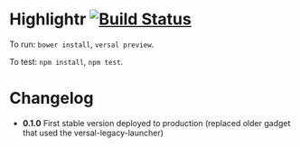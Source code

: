# Highlightr [![Build Status](https://travis-ci.org/Versal/highlightr-iframe.svg?branch=master)](https://travis-ci.org/Versal/highlightr-iframe)

To run: `bower install`, `versal preview`.

To test: `npm install`, `npm test`.

# Changelog
- **0.1.0** First stable version deployed to production (replaced older gadget that used the versal-legacy-launcher)
